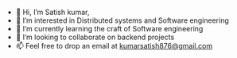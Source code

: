 - 👋 Hi, I’m Satish kumar, 
- 👀 I’m interested in Distributed systems and Software engineering
- 🌱 I’m currently learning the craft of Software engineering
- 💞️ I’m looking to collaborate on backend projects
- 📫 Feel free to drop an email at kumarsatish876@gmail.com

<!---
satish876/satish876 is a ✨ special ✨ repository because its `README.md` (this file) appears on your GitHub profile.
You can click the Preview link to take a look at your changes.
--->
